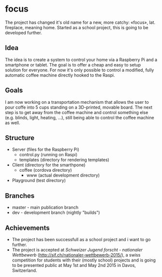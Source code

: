 # focus
The project has changed it's old name for a new, more catchy: «focus», lat. fireplace, meaning home.
Started as a school project, this is going to be developed further.

## Idea
The idea is to create a system to control your home via a Raspberry Pi and a smartphone or tablet. The goal is to offer a cheap and easy to setup solution for everyone.
For now it's only possible to control a modified, fully automatic coffee machine directly hooked to the Raspi.

## Goals

I am now working on a transportation mechanism that allows the user to pour coffe into 5 cups standing on a 3D-printed, movable board.
The next step is to get away from the coffee machine and control something else (e.g. blinds, light, heating, ...), still being able to control the coffee machine as well.

## Structure
* Server (files for the Raspberry Pi)
  * control.py (running on Raspi)
  * templates (directory for rendering templates)
* Client (directory for the smarthpone)
  * coffee (cordova directory)
    * www (actual development directory)
* Playground (test directory)

## Branches
* master - main publication branch
* dev - development branch (nightly "builds")

## Achievements
* The project has been successfull as a school project and i want to go further.
* The project is accepted at *Schweizer Jugend forscht - nationaler Wettbewerb* (http://sjf.ch/nationaler-wettbewerb-2015/), a swiss competition for students with their (mostly school) projects and is going to be presented public at May 1st and May 2nd 2015 in Davos, Switzerland.
